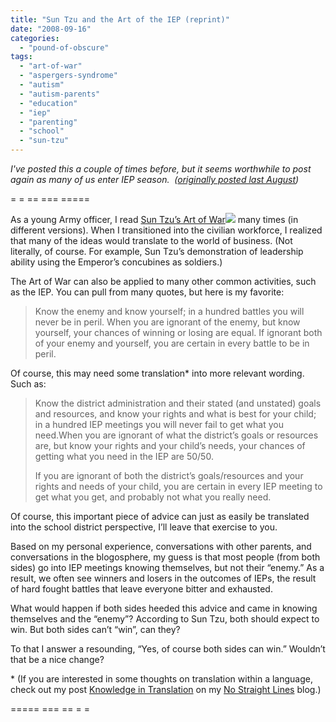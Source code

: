 ```yaml
---
title: "Sun Tzu and the Art of the IEP (reprint)"
date: "2008-09-16"
categories: 
  - "pound-of-obscure"
tags: 
  - "art-of-war"
  - "aspergers-syndrome"
  - "autism"
  - "autism-parents"
  - "education"
  - "iep"
  - "parenting"
  - "school"
  - "sun-tzu"
---
```


_I've posted this a couple of times before, but it seems worthwhile to post again as many of us enter IEP season.  ([originally posted last August](../2007/08/sun-tzu-and-the-art-of-the-iep/))_

\= = == === =====

As a young Army officer, I read [Sun Tzu’s Art of War](http://www.amazon.com/gp/redirect.html?ie=UTF8&location=http%3A%2F%2Fwww.amazon.com%2Fs%3FinitialSearch%3D1%26url%3Dsearch-alias%253Dstripbooks%26field-keywords%3DArt%2Bof%2Bwar%26Go.x%3D0%26Go.y%3D0%26Go%3DGo&tag=29marbles-blog-20&linkCode=ur2&camp=1789&creative=9325)![](http://www.assoc-amazon.com/e/ir?t=29marbles-blog-20&l=ur2&o=1) many times (in different versions). When I transitioned into the civilian workforce, I realized that many of the ideas would translate to the world of business. (Not literally, of course. For example, Sun Tzu’s demonstration of leadership ability using the Emperor’s concubines as soldiers.)

The Art of War can also be applied to many other common activities, such as the IEP. You can pull from many quotes, but here is my favorite:

> Know the enemy and know yourself; in a hundred battles you will never be in peril. When you are ignorant of the enemy, but know yourself, your chances of winning or losing are equal. If ignorant both of your enemy and yourself, you are certain in every battle to be in peril.

Of course, this may need some translation\* into more relevant wording. Such as:

> Know the district administration and their stated (and unstated) goals and resources, and know your rights and what is best for your child; in a hundred IEP meetings you will never fail to get what you need.When you are ignorant of what the district’s goals or resources are, but know your rights and your child’s needs, your chances of getting what you need in the IEP are 50/50.
> 
> If you are ignorant of both the district’s goals/resources and your rights and needs of your child, you are certain in every IEP meeting to get what you get, and probably not what you really need.

Of course, this important piece of advice can just as easily be translated into the school district perspective, I’ll leave that exercise to you.

Based on my personal experience, conversations with other parents, and conversations in the blogosphere, my guess is that most people (from both sides) go into IEP meetings knowing themselves, but not their “enemy.” As a result, we often see winners and losers in the outcomes of IEPs, the result of hard fought battles that leave everyone bitter and exhausted.

What would happen if both sides heeded this advice and came in knowing themselves and the “enemy”? According to Sun Tzu, both should expect to win. But both sides can’t “win”, can they?

To that I answer a resounding, “Yes, of course both sides can win.” Wouldn’t that be a nice change?

\* (If you are interested in some thoughts on translation within a language, check out my post [Knowledge in Translation](http://nsl.gbrettmiller.com/2007/knowledge-in-translation) on my [No Straight Lines](http://nsl.gbrettmiller.com/) blog.)

\===== === == = =

